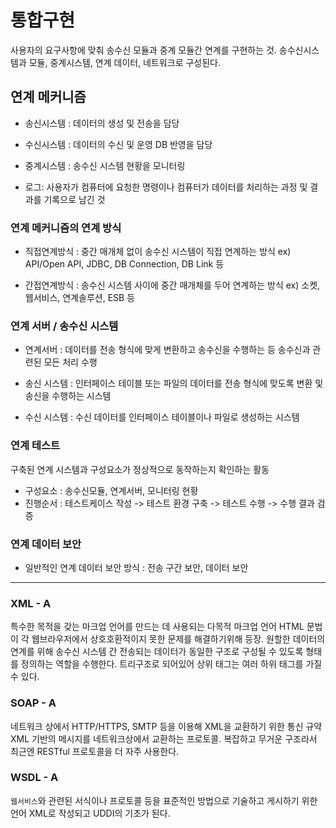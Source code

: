 # 통합구현
사용자의 요구사항에 맞춰 송수신 모듈과 중계 모듈간 연계를 구현하는 것.
송수신시스템과 모듈, 중계시스템, 연계 데이터, 네트워크로 구성된다.

## 연계 메커니즘
* 송신시스템 : 데이터의 생성 및 전송을 담당
* 수신시스템 : 데이터의 수신 및 운영 DB 반영을 담당
* 중계시스템 : 송수신 시스템 현황을 모니터링

* 로그: 사용자가 컴퓨터에 요청한 명령이나 컴퓨터가 데이터를 처리하는 과정 및 결과를 기록으로 남긴 것

### 연계 메커니즘의 연계 방식
* 직접연계방식 : 중간 매개체 없이 송수신 시스템이 직접 연계하는 방식
ex) API/Open API, JDBC, DB Connection, DB Link 등

* 간접연계방식 : 송수신 시스템 사이에 중간 매개체를 두어 연계하는 방식
ex) 소켓, 웹서비스, 연계솔루션, ESB 등

### 연계 서버 / 송수신 시스템
* 연계서버 : 데이터를 전송 형식에 맞게 변환하고 송수신을 수행하는 등 송수신과 관련된 모든 처리 수행

* 송신 시스템 : 인터페이스 테이블 또는 파일의 데이터를 전송 형식에 맞도록 변환 및 송신을 수행하는 시스템

* 수신 시스템 : 수신 데이터를 인터페이스 테이블이나 파일로 생성하는 시스템

### 연계 테스트
구축된 연계 시스템과 구성요소가 정상적으로 동작하는지 확인하는 활동
* 구성요소 : 송수신모듈, 연계서버, 모니터링 현황
* 진행순서 : 테스트케이스 작성 -> 테스트 환경 구축 -> 테스트 수행 -> 수행 결과 검증

### 연계 데이터 보안
* 일반적인 연계 데이터 보안 방식 : 전송 구간 보안, 데이터 보안

***

### XML - A
특수한 목적을 갖는 마크업 언어를 만드는 데 사용되는 다목적 마크업 언어
HTML 문법이 각 웹브라우저에서 상호호환적이지 못한 문제를 해결하기위해 등장.
원할한 데이터의 연계를 위해 송수신 시스템 간 전송되는 데이터가 동일한 구조로 구성될 수 있도록 형태를 정의하는 역할을 수행한다.
트리구조로 되어있어 상위 태그는 여러 하위 태그를 가질 수 있다.

### SOAP - A
네트워크 상에서 HTTP/HTTPS, SMTP 등을 이용해 XML을 교환하기 위한 통신 규약
XML 기반의 메시지를 네트워크상에서 교환하는 프로토콜.
복잡하고 무거운 구조라서 최근엔 RESTful 프로토콜을 더 자주 사용한다.

### WSDL - A
`웹서비스`와 관련된 서식이나 프로토콜 등을 표준적인 방법으로 기술하고 게시하기 위한 언어
XML로 작성되고 UDDI의 기초가 된다.